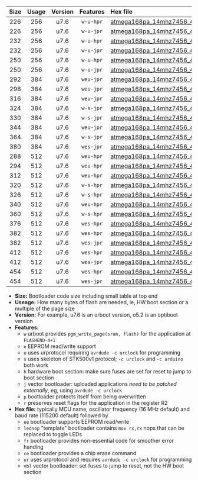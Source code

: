 |Size|Usage|Version|Features|Hex file|
|:-:|:-:|:-:|:-:|:--|
|226|256|u7.6|`w-u-hpr`|[atmega168pa_14mhz7456_460800bps_ur.hex](https://raw.githubusercontent.com/stefanrueger/urboot/main//atmega168pa_14mhz7456_460800bps_ur.hex)|
|226|256|u7.6|`w-u-jpr`|[atmega168pa_14mhz7456_460800bps_ur_vbl.hex](https://raw.githubusercontent.com/stefanrueger/urboot/main//atmega168pa_14mhz7456_460800bps_ur_vbl.hex)|
|232|256|u7.6|`w-u-hpr`|[atmega168pa_14mhz7456_460800bps_lednop_ur.hex](https://raw.githubusercontent.com/stefanrueger/urboot/main//atmega168pa_14mhz7456_460800bps_lednop_ur.hex)|
|232|256|u7.6|`w-u-jpr`|[atmega168pa_14mhz7456_460800bps_lednop_ur_vbl.hex](https://raw.githubusercontent.com/stefanrueger/urboot/main//atmega168pa_14mhz7456_460800bps_lednop_ur_vbl.hex)|
|250|256|u7.6|`w-u-hpr`|[atmega168pa_14mhz7456_460800bps_lednop_fr_ur.hex](https://raw.githubusercontent.com/stefanrueger/urboot/main//atmega168pa_14mhz7456_460800bps_lednop_fr_ur.hex)|
|250|256|u7.6|`w-u-jpr`|[atmega168pa_14mhz7456_460800bps_lednop_fr_ur_vbl.hex](https://raw.githubusercontent.com/stefanrueger/urboot/main//atmega168pa_14mhz7456_460800bps_lednop_fr_ur_vbl.hex)|
|292|384|u7.6|`weu-jpr`|[atmega168pa_14mhz7456_460800bps_ee_ur_vbl.hex](https://raw.githubusercontent.com/stefanrueger/urboot/main//atmega168pa_14mhz7456_460800bps_ee_ur_vbl.hex)|
|298|384|u7.6|`weu-jpr`|[atmega168pa_14mhz7456_460800bps_ee_lednop_ur_vbl.hex](https://raw.githubusercontent.com/stefanrueger/urboot/main//atmega168pa_14mhz7456_460800bps_ee_lednop_ur_vbl.hex)|
|316|384|u7.6|`weu-jpr`|[atmega168pa_14mhz7456_460800bps_ee_lednop_fr_ur_vbl.hex](https://raw.githubusercontent.com/stefanrueger/urboot/main//atmega168pa_14mhz7456_460800bps_ee_lednop_fr_ur_vbl.hex)|
|324|384|u7.6|`w-s-jpr`|[atmega168pa_14mhz7456_460800bps_vbl.hex](https://raw.githubusercontent.com/stefanrueger/urboot/main//atmega168pa_14mhz7456_460800bps_vbl.hex)|
|330|384|u7.6|`w-s-jpr`|[atmega168pa_14mhz7456_460800bps_lednop_vbl.hex](https://raw.githubusercontent.com/stefanrueger/urboot/main//atmega168pa_14mhz7456_460800bps_lednop_vbl.hex)|
|344|384|u7.6|`weu-jpr`|[atmega168pa_14mhz7456_460800bps_ee_lednop_fr_ce_ur_vbl.hex](https://raw.githubusercontent.com/stefanrueger/urboot/main//atmega168pa_14mhz7456_460800bps_ee_lednop_fr_ce_ur_vbl.hex)|
|364|384|u7.6|`w-s-jpr`|[atmega168pa_14mhz7456_460800bps_lednop_fr_vbl.hex](https://raw.githubusercontent.com/stefanrueger/urboot/main//atmega168pa_14mhz7456_460800bps_lednop_fr_vbl.hex)|
|380|384|u7.6|`wes-jpr`|[atmega168pa_14mhz7456_460800bps_ee_vbl.hex](https://raw.githubusercontent.com/stefanrueger/urboot/main//atmega168pa_14mhz7456_460800bps_ee_vbl.hex)|
|288|512|u7.6|`weu-hpr`|[atmega168pa_14mhz7456_460800bps_ee_ur.hex](https://raw.githubusercontent.com/stefanrueger/urboot/main//atmega168pa_14mhz7456_460800bps_ee_ur.hex)|
|294|512|u7.6|`weu-hpr`|[atmega168pa_14mhz7456_460800bps_ee_lednop_ur.hex](https://raw.githubusercontent.com/stefanrueger/urboot/main//atmega168pa_14mhz7456_460800bps_ee_lednop_ur.hex)|
|312|512|u7.6|`weu-hpr`|[atmega168pa_14mhz7456_460800bps_ee_lednop_fr_ur.hex](https://raw.githubusercontent.com/stefanrueger/urboot/main//atmega168pa_14mhz7456_460800bps_ee_lednop_fr_ur.hex)|
|320|512|u7.6|`w-s-hpr`|[atmega168pa_14mhz7456_460800bps.hex](https://raw.githubusercontent.com/stefanrueger/urboot/main//atmega168pa_14mhz7456_460800bps.hex)|
|326|512|u7.6|`w-s-hpr`|[atmega168pa_14mhz7456_460800bps_lednop.hex](https://raw.githubusercontent.com/stefanrueger/urboot/main//atmega168pa_14mhz7456_460800bps_lednop.hex)|
|340|512|u7.6|`weu-hpr`|[atmega168pa_14mhz7456_460800bps_ee_lednop_fr_ce_ur.hex](https://raw.githubusercontent.com/stefanrueger/urboot/main//atmega168pa_14mhz7456_460800bps_ee_lednop_fr_ce_ur.hex)|
|360|512|u7.6|`w-s-hpr`|[atmega168pa_14mhz7456_460800bps_lednop_fr.hex](https://raw.githubusercontent.com/stefanrueger/urboot/main//atmega168pa_14mhz7456_460800bps_lednop_fr.hex)|
|376|512|u7.6|`wes-hpr`|[atmega168pa_14mhz7456_460800bps_ee.hex](https://raw.githubusercontent.com/stefanrueger/urboot/main//atmega168pa_14mhz7456_460800bps_ee.hex)|
|382|512|u7.6|`wes-hpr`|[atmega168pa_14mhz7456_460800bps_ee_lednop.hex](https://raw.githubusercontent.com/stefanrueger/urboot/main//atmega168pa_14mhz7456_460800bps_ee_lednop.hex)|
|382|512|u7.6|`wes-jpr`|[atmega168pa_14mhz7456_460800bps_ee_lednop_vbl.hex](https://raw.githubusercontent.com/stefanrueger/urboot/main//atmega168pa_14mhz7456_460800bps_ee_lednop_vbl.hex)|
|412|512|u7.6|`wes-hpr`|[atmega168pa_14mhz7456_460800bps_ee_lednop_fr.hex](https://raw.githubusercontent.com/stefanrueger/urboot/main//atmega168pa_14mhz7456_460800bps_ee_lednop_fr.hex)|
|412|512|u7.6|`wes-jpr`|[atmega168pa_14mhz7456_460800bps_ee_lednop_fr_vbl.hex](https://raw.githubusercontent.com/stefanrueger/urboot/main//atmega168pa_14mhz7456_460800bps_ee_lednop_fr_vbl.hex)|
|454|512|u7.6|`wes-hpr`|[atmega168pa_14mhz7456_460800bps_ee_lednop_fr_ce.hex](https://raw.githubusercontent.com/stefanrueger/urboot/main//atmega168pa_14mhz7456_460800bps_ee_lednop_fr_ce.hex)|
|454|512|u7.6|`wes-jpr`|[atmega168pa_14mhz7456_460800bps_ee_lednop_fr_ce_vbl.hex](https://raw.githubusercontent.com/stefanrueger/urboot/main//atmega168pa_14mhz7456_460800bps_ee_lednop_fr_ce_vbl.hex)|

- **Size:** Bootloader code size including small table at top end
- **Useage:** How many bytes of flash are needed, ie, HW boot section or a multiple of the page size
- **Version:** For example, u7.6 is an urboot version, o5.2 is an optiboot version
- **Features:**
  + `w` urboot provides `pgm_write_page(sram, flash)` for the application at `FLASHEND-4+1`
  + `e` EEPROM read/write support
  + `u` uses urprotocol requiring `avrdude -c urclock` for programming
  + `s` uses skeleton of STK500v1 protocol; `-c urclock` and `-c arduino` both work
  + `h` hardware boot section: make sure fuses are set for reset to jump to boot section
  + `j` vector bootloader: uploaded applications *need to be patched externally*, eg, using `avrdude -c urclock`
  + `p` bootloader protects itself from being overwritten
  + `r` preserves reset flags for the application in the register R2
- **Hex file:** typically MCU name, oscillator frequency (16 MHz default) and baud rate (115200 default) followed by
  + `ee` bootloader supports EEPROM read/write
  + `lednop` "template" bootloader contains `mov rx,rx` nops that can be replaced to toggle LEDs
  + `fr` bootloader provides non-essential code for smoother error handing
  + `ce` bootloader provides a chip erase command
  + `ur` uses urprotocol and requires `avrdude -c urclock` for programming
  + `vbl` vector bootloader: set fuses to jump to reset, not the HW boot section
